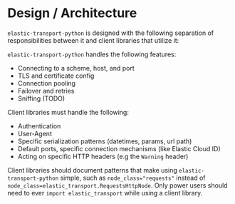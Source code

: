 # Design / Architecture

`elastic-transport-python` is designed with the following
separation of responsibilities between it and
client libraries that utilize it:

`elastic-transport-python` handles the following features:
- Connecting to a scheme, host, and port
- TLS and certificate config
- Connection pooling
- Failover and retries
- Sniffing (TODO)

Client libraries must handle the following:
- Authentication
- User-Agent
- Specific serialization patterns (datetimes, params, url path)
- Default ports, specific connection mechanisms (like Elastic Cloud ID)
- Acting on specific HTTP headers (e.g the `Warning` header)

Client libraries should document patterns that make
using `elastic-transport-python` simple, such as `node_class="requests"`
instead of `node_class=elastic_transport.RequestsHttpNode`.
Only power users should need to ever `import elastic_transport` while
using a client library.
